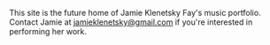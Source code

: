 This site is the future home of Jamie Klenetsky Fay's music portfolio. Contact Jamie at <a href="jamieklenetsky@gmail.com">jamieklenetsky@gmail.com</a> if you're interested in performing her work.
